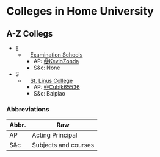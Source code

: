 # Colleges in Home University

## A-Z Collegs

- E
  - <img style="width: 11px;" src="https://avatars.githubusercontent.com/u/90482566?s=200&v=4"> [Examination Schools](https://github.com/ExaminationSchools)
    - AP: [@KevinZonda](https://github.com/KevinZonda)
    - S&c: None
- S
  - <img style="width: 11px;" src="https://avatars.githubusercontent.com/u/90481831?s=200&v=4"> [St. Linus College](https://github.com/StLinusCollege)
    - AP: [@Cubik65536](https://github.com/Cubik65536)
    - S&c: Baipiao
    
### Abbreviations

| Abbr. | Raw                  |
| ----- | -------------------- |
| AP    | Acting Principal     |
| S&c   | Subjects and courses |
